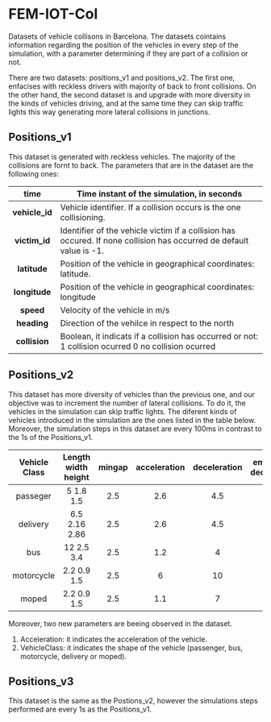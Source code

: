 # FEM-IOT-Col

Datasets of vehicle collisons in Barcelona.
The datasets cointains information regarding the position
of the vehicles in every step of the simulation, with a 
parameter determining if they are part of a collision or not. 

There are two datasets: positions_v1 and positions_v2. The first one, 
enfacises with reckless drivers with majority of back to front collisions. 
On the other hand, the second dataset is and upgrade with more diversity
in the kinds of vehicles driving, and at the same time they can skip 
traffic lights this way generating more lateral collisions in junctions. 

## Positions_v1

This dataset is generated with reckless vehicles. The majority of the collisions
are fornt to back. The parameters that are in the dataset are the following ones: 

|    **time**    | Time instant of the simulation, in seconds                                                                            |
|:--------------:|-----------------------------------------------------------------------------------------------------------------------|
| **vehicle_id** | Vehicle identifier. If a collision occurs is the one collisioning.                                                    |
|  **victim_id** | Identifier of the vehicle victim if a collision has occured.  If none collision has occurred de default value is -1.  |
|  **latitude**  | Position of the vehicle in geographical coordinates: latitude.                                                        |
|  **longitude** | Position of the vehicle in geographical coordinates: longitude                                                        |
|    **speed**   | Velocity of the vehicle in m/s                                                                                        |
|   **heading**  | Direction of the vehilce in respect to the north                                                                      |
|  **collision** | Boolean, it indicats if a collision has occurred or not:  1 collision ocurred 0 no collision ocurred                  |



## Positions_v2

This dataset has more diversity of vehicles than the previous one, and our objective was to increment the number of lateral collisions. 
To do it, the vehicles in the simulation can skip traffic lights. The diferent kinds of vehicles introduced in the simulation are the 
ones listed in the table below. Moreover, the simulation steps in this dataset are every 100ms in contrast to the 1s of the Positions_v1. 

| Vehicle Class | Length width height | mingap | acceleration | deceleration | emergency deceleration | Max speed | Speed Deviation |
|:-------------:|:-------------------:|:------:|:------------:|:------------:|:----------------------:|:---------:|:---------------:|
| passeger      |      5 1.8 1.5      |   2.5  |      2.6     |      4.5     |            9           |    200    |       0.1       |
| delivery      |    6.5 2.16 2.86    |   2.5  |      2.6     |      4.5     |            9           |    200    |       0.05      |
| bus           |      12 2.5 3.4     |   2.5  |      1.2     |       4      |            7           |     85    |        0        |
| motorcycle    |     2.2 0.9 1.5     |   2.5  |       6      |      10      |           10           |    200    |       0.1       |
| moped         |     2.2 0.9 1.5     |   2.5  |      1.1     |       7      |           10           |     45    |       0.1       |

Moreover, two new parameters are beeing observed in the dataset. 
  1. Acceleration: it indicates the acceleration of the vehicle.
  2. VehicleClass: it indicates the shape of the vehicle (passenger, bus, motorcycle, delivery or moped). 


## Positions_v3

This dataset is the same as the Postions_v2, however the simulations steps performed are every 1s as the Positions_v1.
